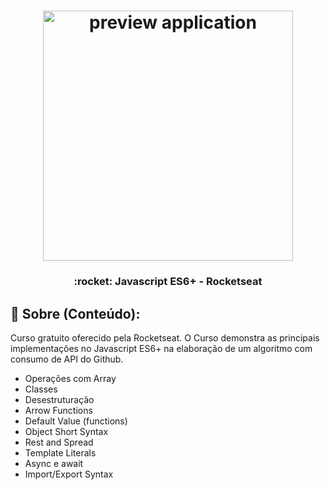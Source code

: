 <h1 align="center">
    <img alt="preview application" src="https://imgur.com/1DnBhQi.png" width="400px"/>
</h1>

<h3 align="center">
  :rocket: Javascript ES6+ - Rocketseat
</h3>

## :book: Sobre (Conteúdo):

<p> Curso gratuito oferecido pela Rocketseat. O Curso demonstra as principais implementações no Javascript ES6+ na elaboração de um algoritmo com consumo de API do Github.
</p>

 <ul>
  <li>Operações com Array</li>
  <li>Classes</li>
  <li>Desestruturação</li>
  <li>Arrow Functions</li>
  <li>Default Value (functions)</li>
  <li>Object Short Syntax</li>
  <li>Rest and Spread</li>
  <li>Template Literals</li>
  <li>Async e await</li>
  <li>Import/Export Syntax</li>
 </ul>
 
